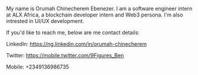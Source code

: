 My name is Orumah Chinecherem Ebenezer.
I am a software engineer intern at ALX Africa, a blockchain developer intern and Web3 persona.
I'm also intrested in UI/UX development.

If you'd like to reach me, below are me contact details:

LinkedIn: https://ng.linkedin.com/in/orumah-chinecherem

Twitter: https://mobile.twitter.com/9Figures_Ben 

Mobile: +2349136986735
